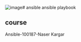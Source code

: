 ![image](https://github.com/sinaharaeeni/ansible/assets/60283544/50ecb0a4-cd9e-4887-ba1e-905b1bb6ce48)# ansible
ansible playbook
## course 
Ansible-100187-Naser Kargar
